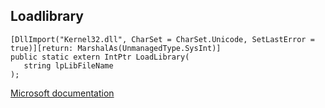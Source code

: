 ## Loadlibrary

```
[DllImport("Kernel32.dll", CharSet = CharSet.Unicode, SetLastError = true)][return: MarshalAs(UnmanagedType.SysInt)]
public static extern IntPtr LoadLibrary(
   string lpLibFileName
);
```

[Microsoft documentation](https://docs.microsoft.com/en-us/windows/win32/api/libloaderapi/nf-libloaderapi-loadlibraryw)
